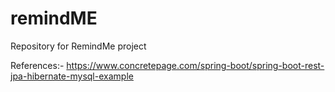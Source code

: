 # remindME
Repository for RemindMe project

References:-
https://www.concretepage.com/spring-boot/spring-boot-rest-jpa-hibernate-mysql-example
